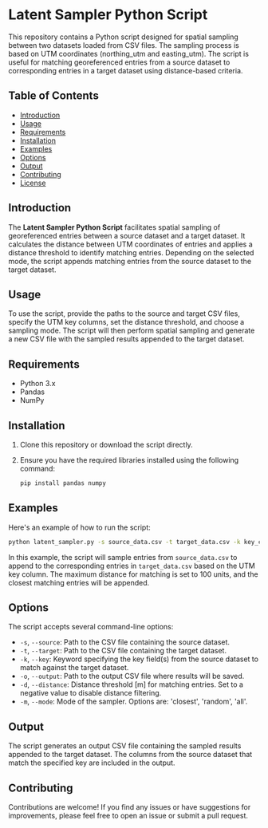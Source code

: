 # Latent Sampler Python Script

This repository contains a Python script designed for spatial sampling between two datasets loaded from CSV files. The sampling process is based on UTM coordinates (northing_utm and easting_utm). The script is useful for matching georeferenced entries from a source dataset to corresponding entries in a target dataset using distance-based criteria.

## Table of Contents

- [Introduction](#introduction)
- [Usage](#usage)
- [Requirements](#requirements)
- [Installation](#installation)
- [Examples](#examples)
- [Options](#options)
- [Output](#output)
- [Contributing](#contributing)
- [License](#license)

## Introduction

The **Latent Sampler Python Script** facilitates spatial sampling of georeferenced entries between a source dataset and a target dataset. It calculates the distance between UTM coordinates of entries and applies a distance threshold to identify matching entries. Depending on the selected mode, the script appends matching entries from the source dataset to the target dataset.

## Usage

To use the script, provide the paths to the source and target CSV files, specify the UTM key columns, set the distance threshold, and choose a sampling mode. The script will then perform spatial sampling and generate a new CSV file with the sampled results appended to the target dataset.

## Requirements

- Python 3.x
- Pandas
- NumPy

## Installation

1. Clone this repository or download the script directly.
2. Ensure you have the required libraries installed using the following command:
   
   ```bash
   pip install pandas numpy
   ```

## Examples

Here's an example of how to run the script:

```bash
python latent_sampler.py -s source_data.csv -t target_data.csv -k key_column -o sampled_results.csv -d 100 -m closest
```

In this example, the script will sample entries from `source_data.csv` to append to the corresponding entries in `target_data.csv` based on the UTM key column. The maximum distance for matching is set to 100 units, and the closest matching entries will be appended.

## Options

The script accepts several command-line options:

- `-s`, `--source`: Path to the CSV file containing the source dataset.
- `-t`, `--target`: Path to the CSV file containing the target dataset.
- `-k`, `--key`: Keyword specifying the key field(s) from the source dataset to match against the target dataset.
- `-o`, `--output`: Path to the output CSV file where results will be saved.
- `-d`, `--distance`: Distance threshold [m] for matching entries. Set to a negative value to disable distance filtering.
- `-m`, `--mode`: Mode of the sampler. Options are: 'closest', 'random', 'all'.

## Output

The script generates an output CSV file containing the sampled results appended to the target dataset. The columns from the source dataset that match the specified key are included in the output.

## Contributing

Contributions are welcome! If you find any issues or have suggestions for improvements, please feel free to open an issue or submit a pull request.
